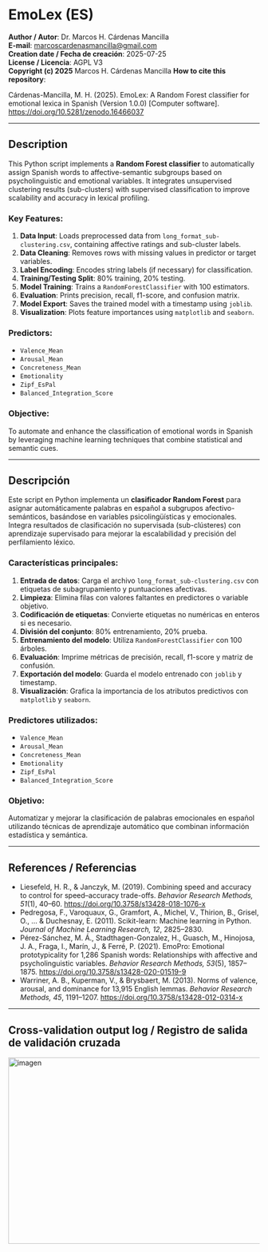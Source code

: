 # EmoLex (ES)

**Author / Autor**: Dr. Marcos H. Cárdenas Mancilla  
**E-mail**: marcoscardenasmancilla@gmail.com  
**Creation date / Fecha de creación**: 2025-07-25  
**License / Licencia**: AGPL V3  
**Copyright (c) 2025** Marcos H. Cárdenas Mancilla
**How to cite this repository**:

Cárdenas-Mancilla, M. H. (2025). EmoLex: A Random Forest classifier for emotional lexica in Spanish (Version 1.0.0) [Computer software]. https://doi.org/10.5281/zenodo.16466037

---

## Description

This Python script implements a **Random Forest classifier** to automatically assign Spanish words to affective-semantic subgroups based on psycholinguistic and emotional variables. It integrates unsupervised clustering results (sub-clusters) with supervised classification to improve scalability and accuracy in lexical profiling.

### Key Features:

1. **Data Input**: Loads preprocessed data from `long_format_sub-clustering.csv`, containing affective ratings and sub-cluster labels.
2. **Data Cleaning**: Removes rows with missing values in predictor or target variables.
3. **Label Encoding**: Encodes string labels (if necessary) for classification.
4. **Training/Testing Split**: 80% training, 20% testing.
5. **Model Training**: Trains a `RandomForestClassifier` with 100 estimators.
6. **Evaluation**: Prints precision, recall, f1-score, and confusion matrix.
7. **Model Export**: Saves the trained model with a timestamp using `joblib`.
8. **Visualization**: Plots feature importances using `matplotlib` and `seaborn`.

### Predictors:

- `Valence_Mean`
- `Arousal_Mean`
- `Concreteness_Mean`
- `Emotionality`
- `Zipf_EsPal`
- `Balanced_Integration_Score`

### Objective:

To automate and enhance the classification of emotional words in Spanish by leveraging machine learning techniques that combine statistical and semantic cues.

---

## Descripción

Este script en Python implementa un **clasificador Random Forest** para asignar automáticamente palabras en español a subgrupos afectivo-semánticos, basándose en variables psicolingüísticas y emocionales. Integra resultados de clasificación no supervisada (sub-clústeres) con aprendizaje supervisado para mejorar la escalabilidad y precisión del perfilamiento léxico.

### Características principales:

1. **Entrada de datos**: Carga el archivo `long_format_sub-clustering.csv` con etiquetas de subagrupamiento y puntuaciones afectivas.
2. **Limpieza**: Elimina filas con valores faltantes en predictores o variable objetivo.
3. **Codificación de etiquetas**: Convierte etiquetas no numéricas en enteros si es necesario.
4. **División del conjunto**: 80% entrenamiento, 20% prueba.
5. **Entrenamiento del modelo**: Utiliza `RandomForestClassifier` con 100 árboles.
6. **Evaluación**: Imprime métricas de precisión, recall, f1-score y matriz de confusión.
7. **Exportación del modelo**: Guarda el modelo entrenado con `joblib` y timestamp.
8. **Visualización**: Grafica la importancia de los atributos predictivos con `matplotlib` y `seaborn`.

### Predictores utilizados:

- `Valence_Mean`
- `Arousal_Mean`
- `Concreteness_Mean`
- `Emotionality`
- `Zipf_EsPal`
- `Balanced_Integration_Score`

### Objetivo:

Automatizar y mejorar la clasificación de palabras emocionales en español utilizando técnicas de aprendizaje automático que combinan información estadística y semántica.

---

## References / Referencias

- Liesefeld, H. R., & Janczyk, M. (2019). Combining speed and accuracy to control for speed–accuracy trade-offs. *Behavior Research Methods, 51*(1), 40–60. https://doi.org/10.3758/s13428-018-1076-x  
- Pedregosa, F., Varoquaux, G., Gramfort, A., Michel, V., Thirion, B., Grisel, O., ... & Duchesnay, E. (2011). Scikit-learn: Machine learning in Python. *Journal of Machine Learning Research, 12*, 2825–2830.  
- Pérez-Sánchez, M. Á., Stadthagen-Gonzalez, H., Guasch, M., Hinojosa, J. A., Fraga, I., Marín, J., & Ferré, P. (2021). EmoPro: Emotional prototypicality for 1,286 Spanish words: Relationships with affective and psycholinguistic variables. *Behavior Research Methods, 53*(5), 1857–1875. https://doi.org/10.3758/s13428-020-01519-9
- Warriner, A. B., Kuperman, V., & Brysbaert, M. (2013). Norms of valence, arousal, and dominance for 13,915 English lemmas. *Behavior Research Methods, 45*, 1191–1207. https://doi.org/10.3758/s13428-012-0314-x  

---

## Cross-validation output log / Registro de salida de validación cruzada

<img width="755" height="373" alt="imagen" src="https://github.com/user-attachments/assets/d1206ac5-ab86-4daa-afdd-14e1b68b4eae" />
